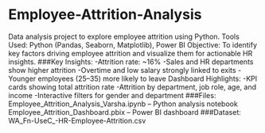 # Employee-Attrition-Analysis
Data analysis project to explore employee attrition using Python.
Tools Used: Python (Pandas, Seaborn, Matplotlib), Power BI
Objective: To identify key factors driving employee attrition and visualize them for actionable HR insights.
###Key Insights:
-Attrition rate: ~16%
-Sales and HR departments show higher attrition
-Overtime and low salary strongly linked to exits
-Younger employees (25–35) more likely to leave
Dashboard Highlights: 
-KPI cards showing total attrition rate 
-Attrition by department, job role, age, and income
-Interactive filters for gender and department
###Files:
Employee_Attrition_Analysis_Varsha.ipynb – Python analysis notebook
Employee_Attrition_Dashboard.pbix – Power BI dashboard
###Dataset:
WA_Fn-UseC_-HR-Employee-Attrition.csv

